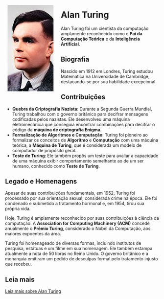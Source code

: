 <div style="float: left; margin: 0.5rem; padding: 1rem 1rem 1rem 0;">
    <img src="Alan Turing.svg" alt="Fotografia de Alan Turing" style="width: 150px;">
</div>

# Alan Turing

Alan Turing foi um cientista da computação amplamente reconhecido como o **Pai da Computação Teórica** e da **Inteligência Artificial**.

## Biografia

Nascido em 1912 em Londres, Turing estudou Matemática na Universidade de Cambridge, destacando-se por sua habilidade excepcional.

## Contribuições

- **Quebra da Criptografia Nazista**: Durante a Segunda Guerra Mundial, Turing trabalhou com o governo britânico para decifrar mensagens codificadas pelos nazistas. Ele desenvolveu uma máquina eletromecânica que conseguia encontrar combinações para decifrar o código da **máquina de criptografia Enigma**.
- **Formalização de Algoritmos e Computação**: Turing foi pioneiro ao formalizar os conceitos de **Algoritmo** e **Computação** com uma máquina teórica, a **Máquina de Turing**, que é considerada um modelo de computador de propósito geral.
- **Teste de Turing**: Ele também propôs um teste para avaliar a capacidade de uma máquina exibir comportamento semelhante ao de um ser humano, conhecido como **Teste de Turing**.

## Legado e Homenagens

Apesar de suas contribuições fundamentais, em 1952, Turing foi processado por sua orientação sexual, considerada crime na época. Ele foi condenado e submetido a tratamento hormonal e, em 1954, tirou sua própria vida.

Hoje, Turing é amplamente reconhecido por suas contribuições à ciência da computação. A **Association for Computing Machinery (ACM)** concede anualmente o **Prêmio Turing**, considerado o Nobel da Computação, aos maiores expoentes da área.

Turing foi homenageado de diversas formas, incluindo institutos de pesquisa, estátuas e um filme em sua homenagem. Ele também estampa atualmente a nota de 50 libras no Reino Unido. O governo britânico e a monarquia emitiram um pedido de desculpas formal pelo tratamento injusto que recebeu.

## Leia mais

[Leia mais sobre Alan Turing](https://pt.wikipedia.org/wiki/Alan_Turing)
